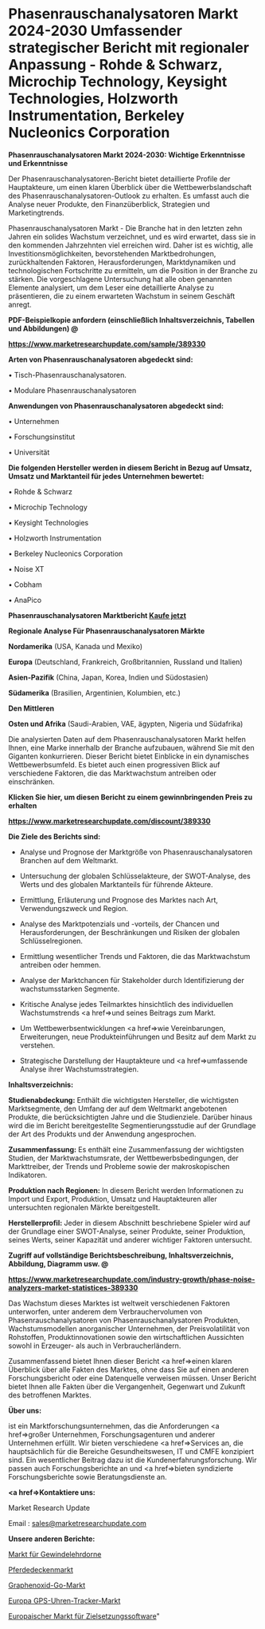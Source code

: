 # Phasenrauschanalysatoren Markt 2024-2030 Umfassender strategischer Bericht mit regionaler Anpassung - Rohde & Schwarz, Microchip Technology, Keysight Technologies, Holzworth Instrumentation, Berkeley Nucleonics Corporation

<strong>Phasenrauschanalysatoren Markt 2024-2030: Wichtige Erkenntnisse und Erkenntnisse</strong>

Der Phasenrauschanalysatoren-Bericht bietet detaillierte Profile der Hauptakteure, um einen klaren Überblick über die Wettbewerbslandschaft des Phasenrauschanalysatoren-Outlook zu erhalten. Es umfasst auch die Analyse neuer Produkte, den Finanzüberblick, Strategien und Marketingtrends.

Phasenrauschanalysatoren Markt - Die Branche hat in den letzten zehn Jahren ein solides Wachstum verzeichnet, und es wird erwartet, dass sie in den kommenden Jahrzehnten viel erreichen wird. Daher ist es wichtig, alle Investitionsmöglichkeiten, bevorstehenden Marktbedrohungen, zurückhaltenden Faktoren, Herausforderungen, Marktdynamiken und technologischen Fortschritte zu ermitteln, um die Position in der Branche zu stärken. Die vorgeschlagene Untersuchung hat alle oben genannten Elemente analysiert, um dem Leser eine detaillierte Analyse zu präsentieren, die zu einem erwarteten Wachstum in seinem Geschäft anregt.



<strong><b>PDF-Beispielkopie anfordern (einschließlich Inhaltsverzeichnis, Tabellen und Abbildungen) @ </b></strong>

<strong><a href=https://www.marketresearchupdate.com/sample/389330>

<strong>https://www.marketresearchupdate.com/sample/389330</u></a></strong></strong>



<strong>Arten von Phasenrauschanalysatoren abgedeckt sind:</strong>

• Tisch-Phasenrauschanalysatoren.

• Modulare Phasenrauschanalysatoren



<strong>Anwendungen von Phasenrauschanalysatoren abgedeckt sind:</strong>

• Unternehmen

• Forschungsinstitut

• Universität



<strong>Die folgenden Hersteller werden in diesem Bericht in Bezug auf Umsatz, Umsatz und Marktanteil für jedes Unternehmen bewertet:</strong>

• Rohde & Schwarz

• Microchip Technology

• Keysight Technologies

• Holzworth Instrumentation

• Berkeley Nucleonics Corporation

• Noise XT

• Cobham

• AnaPico



<strong>Phasenrauschanalysatoren Marktbericht <a href=https://www.marketresearchupdate.com/buynow/389330>Kaufe jetzt</a></strong>



<strong>Regionale Analyse Für Phasenrauschanalysatoren Märkte</strong>



<strong>Nordamerika</strong> (USA, Kanada und Mexiko)



<strong>Europa</strong> (Deutschland, Frankreich, Großbritannien, Russland und Italien)



<strong>Asien-Pazifik</strong> (China, Japan, Korea, Indien und Südostasien)



<strong>Südamerika</strong> (Brasilien, Argentinien, Kolumbien, etc.)



<strong>Den Mittleren</strong> 

<strong>Osten und Afrika</strong> (Saudi-Arabien, VAE, ägypten, Nigeria und Südafrika)

Die analysierten Daten auf dem Phasenrauschanalysatoren Markt helfen Ihnen, eine Marke innerhalb der Branche aufzubauen, während Sie mit den Giganten konkurrieren. Dieser Bericht bietet Einblicke in ein dynamisches Wettbewerbsumfeld. Es bietet auch einen progressiven Blick auf verschiedene Faktoren, die das Marktwachstum antreiben oder einschränken.



<strong>Klicken Sie hier, um diesen Bericht zu einem gewinnbringenden Preis zu erhalten
</strong>

<strong><a href=https://www.marketresearchupdate.com/discount/389330>https://www.marketresearchupdate.com/discount/389330</b></u></strong></a>



<strong>Die Ziele des Berichts sind:</strong>

- Analyse und Prognose der Marktgröße von Phasenrauschanalysatoren Branchen auf dem Weltmarkt.

- Untersuchung der globalen Schlüsselakteure, der SWOT-Analyse, des Werts und des globalen Marktanteils für führende Akteure.

- Ermittlung, Erläuterung und Prognose des Marktes nach Art, Verwendungszweck und Region.

- Analyse des Marktpotenzials und -vorteils, der Chancen und Herausforderungen, der Beschränkungen und Risiken der globalen Schlüsselregionen.

- Ermittlung wesentlicher Trends und Faktoren, die das Marktwachstum antreiben oder hemmen.

- Analyse der Marktchancen für Stakeholder durch Identifizierung der wachstumsstarken Segmente.

- Kritische Analyse jedes Teilmarktes hinsichtlich des individuellen Wachstumstrends <a href=>und</a> seines Beitrags zum Markt.

- Um Wettbewerbsentwicklungen <a href=>wie</a> Vereinbarungen, Erweiterungen, neue Produkteinführungen und Besitz auf dem Markt zu verstehen.

- Strategische Darstellung der Hauptakteure und <a href=>umfas</a>sende Analyse ihrer Wachstumsstrategien.



<strong>Inhaltsverzeichnis:</strong>



<strong>Studienabdeckung:</strong> Enthält die wichtigsten Hersteller, die wichtigsten Marktsegmente, den Umfang der auf dem Weltmarkt angebotenen Produkte, die berücksichtigten Jahre und die Studienziele. Darüber hinaus wird die im Bericht bereitgestellte Segmentierungsstudie auf der Grundlage der Art des Produkts und der Anwendung angesprochen.



<strong>Zusammenfassung:</strong> Es enthält eine Zusammenfassung der wichtigsten Studien, der Marktwachstumsrate, der Wettbewerbsbedingungen, der Markttreiber, der Trends und Probleme sowie der makroskopischen Indikatoren.



<strong>Produktion nach Regionen:</strong> In diesem Bericht werden Informationen zu Import und Export, Produktion, Umsatz und Hauptakteuren aller untersuchten regionalen Märkte bereitgestellt.



<strong>Herstellerprofil:</strong> Jeder in diesem Abschnitt beschriebene Spieler wird auf der Grundlage einer SWOT-Analyse, seiner Produkte, seiner Produktion, seines Werts, seiner Kapazität und anderer wichtiger Faktoren untersucht.



<strong><b>Zugriff auf vollständige Berichtsbeschreibung, Inhaltsverzeichnis, Abbildung, Diagramm usw. @ </b></strong>

<strong><a href=https://www.marketresearchupdate.com/industry-growth/phase-noise-analyzers-market-statistices-389330>https://www.marketresearchupdate.com/industry-growth/phase-noise-analyzers-market-statistices-389330</a></strong>

Das Wachstum dieses Marktes ist weltweit verschiedenen Faktoren unterworfen, unter anderem dem Verbrauchervolumen von Phasenrauschanalysatoren von Phasenrauschanalysatoren Produkten, Wachstumsmodellen anorganischer Unternehmen, der Preisvolatilität von Rohstoffen, Produktinnovationen sowie den wirtschaftlichen Aussichten sowohl in Erzeuger- als auch in Verbraucherländern.

Zusammenfassend bietet Ihnen dieser Bericht <a href=>einen</a> klaren Überblick über alle Fakten des Marktes, ohne dass Sie auf einen anderen Forschungsbericht oder eine Datenquelle verweisen müssen. Unser Bericht bietet Ihnen alle Fakten über die Vergangenheit, Gegenwart und Zukunft des betroffenen Marktes.



<strong>Über uns:</strong>

 ist ein Marktforschungsunternehmen, das die Anforderungen <a href=>großer</a> Unternehmen, Forschungsagenturen und anderer Unternehmen erfüllt. Wir bieten verschiedene <a href=>Services</a> an, die hauptsächlich für die Bereiche Gesundheitswesen, IT und CMFE konzipiert sind. Ein wesentlicher Beitrag dazu ist die Kundenerfahrungsforschung. Wir passen auch Forschungsberichte an und <a href=>bieten</a> syndizierte Forschungsberichte sowie Beratungsdienste an.



<strong><a href=>Kontaktiere uns:</a></strong>

Market Research Update

Email : sales@marketresearchupdate.com



<strong>Unsere anderen Berichte:</strong>

<a href=https://www.linkedin.com/pulse/thread-plug-gauges-market-2023-future-scope>Markt für Gewindelehrdorne</a>

<a href=https://www.linkedin.com/pulse/horse-blanket-market-2023-remarking-enormous>Pferdedeckenmarkt</a>

<a href=https://www.linkedin.com/pulse/graphene-oxide-go-market-2023-analysis-growth-drivers>Graphenoxid-Go-Markt</a>

<a href=https://www.linkedin.com/pulse/europe-gps-watch-tracker-market-2023-data-analysis>Europa GPS-Uhren-Tracker-Markt</a>

<a href=https://www.linkedin.com/pulse/europe-goal-setting-software-market-future-demand-analysis>Europaischer Markt für Zielsetzungssoftware</a>"
